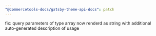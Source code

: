 ```yaml
---
"@commercetools-docs/gatsby-theme-api-docs": patch
---
```


fix: query parameters of type array now renderd as string with additional auto-generated description of usage
